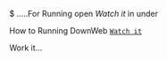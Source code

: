 $ .....For Running open *Watch it* in under

How to Running DownWeb [`Watch it`](https://github.com/davekgw/Easymux/blob/master/core/Running%20DownWeb) 

Work it...
